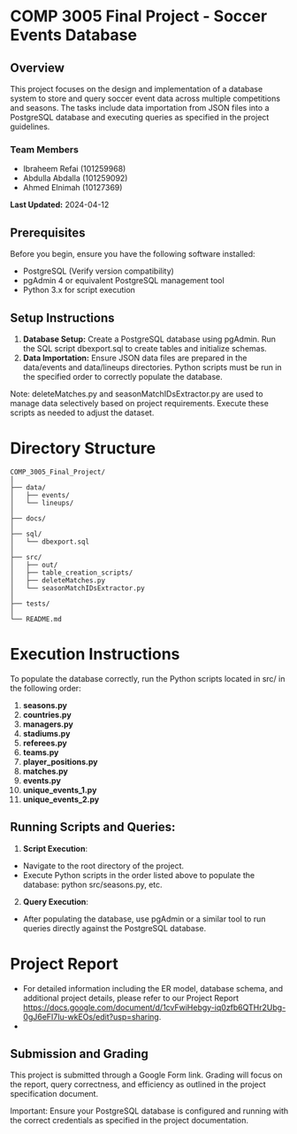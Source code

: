 # COMP 3005 Final Project - Soccer Events Database

## Overview
This project focuses on the design and implementation of a database system to store and query soccer event data across multiple competitions and seasons. The tasks include data importation from JSON files into a PostgreSQL database and executing queries as specified in the project guidelines.

### Team Members
- Ibraheem Refai (101259968)
- Abdulla Abdalla (101259092)
- Ahmed Elnimah (10127369)

**Last Updated:** 2024-04-12


## Prerequisites
Before you begin, ensure you have the following software installed:
- PostgreSQL (Verify version compatibility)
- pgAdmin 4 or equivalent PostgreSQL management tool
- Python 3.x for script execution

## Setup Instructions
1. **Database Setup:** Create a PostgreSQL database using pgAdmin.
Run the SQL script dbexport.sql to create tables and initialize schemas.
2. **Data Importation:** Ensure JSON data files are prepared in the data/events and data/lineups directories. Python scripts must be run in the specified order to correctly populate the database.

Note: deleteMatches.py and seasonMatchIDsExtractor.py are used to manage data selectively based on project requirements. Execute these scripts as needed to adjust the dataset.


# Directory Structure 
```
COMP_3005_Final_Project/
│
├── data/
│   ├── events/
│   └── lineups/
│
├── docs/
│
├── sql/
│   └── dbexport.sql
│
├── src/
│   ├── out/
│   ├── table_creation_scripts/
│   ├── deleteMatches.py
│   └── seasonMatchIDsExtractor.py
│
├── tests/
│
└── README.md

```

# Execution Instructions

To populate the database correctly, run the Python scripts located in src/ in the following order:

1. **seasons.py**
2. **countries.py**
3. **managers.py**
4. **stadiums.py**
5. **referees.py**
6. **teams.py**
7. **player_positions.py**
8. **matches.py**
9. **events.py**
10. **unique_events_1.py**
11. **unique_events_2.py**

## Running Scripts and Queries:  
1. **Script Execution**:
- Navigate to the root directory of the project.
- Execute Python scripts in the order listed above to populate the database: python src/seasons.py, etc.
2. **Query Execution**:
  - After populating the database, use pgAdmin or a similar tool to run queries directly against the PostgreSQL database.
# Project Report
- For detailed information including the ER model, database schema, and additional project details, please refer to our Project Report https://docs.google.com/document/d/1cvFwiHebgy-iq0zfb6QTHr2Ubg-0gJ6eFI7Iu-wkEOs/edit?usp=sharing.
- 
## Submission and Grading
This project is submitted through a Google Form link. Grading will focus on the report, query correctness, and efficiency as outlined in the project specification document.

Important: Ensure your PostgreSQL database is configured and running with the correct credentials as specified in the project documentation.


